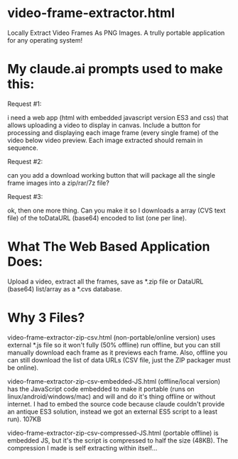 # video-frame-extractor.html
Locally Extract Video Frames As PNG Images. A trully portable application for any operating system!

# My claude.ai prompts used to make this:

Request #1:

i need a web app (html with embedded javascript version ES3 and css) that allows uploading a video to display in canvas. Include a button for processing and displaying each image frame (every single frame) of the video below video preview. Each image extracted should remain in sequence.

Request #2:

can you add a download working button that will package all the single frame images into a zip/rar/7z file?

Request #3:

ok, then one more thing. Can you make it so I downloads a array (CVS text file) of the toDataURL (base64) encoded to list (one per line).

# What The Web Based Application Does:

Upload a video, extract all the frames, save as *.zip file or DataURL (base64) list/array as a *.cvs database.

# Why 3 Files?

video-frame-extractor-zip-csv.html (non-portable/online version) uses external *.js file so it won't fully (50% offline) run offline, but you can still manually download each frame as it previews each frame. Also, offline you can still download the list of data URLs (CSV file, just the ZIP packager must be online).

video-frame-extractor-zip-csv-embedded-JS.html (offline/local version) has the JavaScript code embedded to make it portable (runs on linux/android/windows/mac) and will and do it's thing offline or without internet. I had to embed the source code because claude couldn't provide an antique ES3 solution, instead we got an external ES5 script to a least run). 107KB

video-frame-extractor-zip-csv-compressed-JS.html (portable offline) is embedded JS, but it's the script is compressed to half the size (48KB). The compression I made is self extracting within itself...


